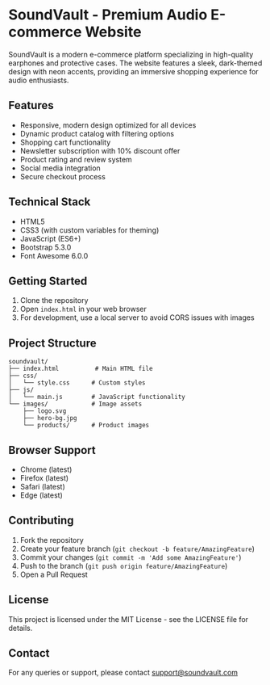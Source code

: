 # SoundVault - Premium Audio E-commerce Website

SoundVault is a modern e-commerce platform specializing in high-quality earphones and protective cases. The website features a sleek, dark-themed design with neon accents, providing an immersive shopping experience for audio enthusiasts.

## Features

- Responsive, modern design optimized for all devices
- Dynamic product catalog with filtering options
- Shopping cart functionality
- Newsletter subscription with 10% discount offer
- Product rating and review system
- Social media integration
- Secure checkout process

## Technical Stack

- HTML5
- CSS3 (with custom variables for theming)
- JavaScript (ES6+)
- Bootstrap 5.3.0
- Font Awesome 6.0.0

## Getting Started

1. Clone the repository
2. Open `index.html` in your web browser
3. For development, use a local server to avoid CORS issues with images

## Project Structure

```
soundvault/
├── index.html          # Main HTML file
├── css/
│   └── style.css      # Custom styles
├── js/
│   └── main.js        # JavaScript functionality
└── images/            # Image assets
    ├── logo.svg
    ├── hero-bg.jpg
    └── products/      # Product images
```

## Browser Support

- Chrome (latest)
- Firefox (latest)
- Safari (latest)
- Edge (latest)

## Contributing

1. Fork the repository
2. Create your feature branch (`git checkout -b feature/AmazingFeature`)
3. Commit your changes (`git commit -m 'Add some AmazingFeature'`)
4. Push to the branch (`git push origin feature/AmazingFeature`)
5. Open a Pull Request

## License

This project is licensed under the MIT License - see the LICENSE file for details.

## Contact

For any queries or support, please contact support@soundvault.com
